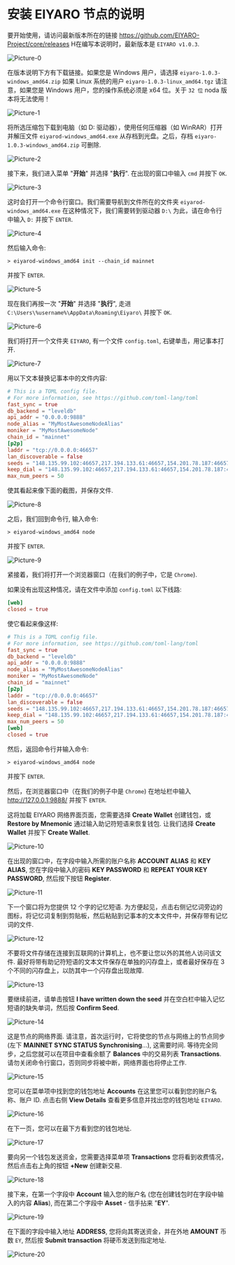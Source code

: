 # 安装 EIYARO 节点的说明

要开始使用，请访问最新版本所在的链接 https://github.com/EIYARO-Project/core/releases
Н在编写本说明时，最新版本是 `EIYARO v1.0.3`.

![Picture-0](images/PICTURE-0.png)

在版本说明下方有下载链接。如果您是 Windows 用户，请选择 `eiyaro-1.0.3-windows_amd64.zip` 如果 Linux 系统的用户 `eiyaro-1.0.3-linux_amd64.tgz` 请注意，如果您是 Windows 用户，您的操作系统必须是 x64 位。关于 `32 位` noda 版本将无法使用！

![Picture-1](images/PICTURE-1.png)

将所选压缩包下载到电脑（如 D: 驱动器），使用任何压缩器（如 WinRAR）打开并解压文件 `eiyarod-windows_amd64.exe` 从存档到光盘。之后，存档 `eiyaro-1.0.3-windows_amd64.zip` 可删除.

![Picture-2](images/PICTURE-2.png)

接下来，我们进入菜单 "**开始**" 并选择 "**执行**". 在出现的窗口中输入 `cmd` 并按下 `OK`.

![Picture-3](images/PICTURE-3.png)

这时会打开一个命令行窗口。我们需要导航到文件所在的文件夹 `eiyarod-windows_amd64.exe` 在这种情况下，我们需要转到驱动器 `D:\` 为此，请在命令行中输入 `D:` 并按下 `ENTER`.

![Picture-4](images/PICTURE-4.png)

然后输入命令:
```console
> eiyarod-windows_amd64 init --chain_id mainnet 
```
并按下 `ENTER`.

![Picture-5](images/PICTURE-5.png)

现在我们再按一次 "**开始**" 并选择 "**执行**", 走进 `C:\Users\%username%\AppData\Roaming\Eiyaro\` 并按下 `OK`.

![Picture-6](images/PICTURE-6.png)

我们将打开一个文件夹 `EIYARO`, 有一个文件 `config.toml`, 右键单击，用记事本打开.

![Picture-7](images/PICTURE-7.png)

用以下文本替换记事本中的文件内容:

```toml
# This is a TOML config file.
# For more information, see https://github.com/toml-lang/toml
fast_sync = true
db_backend = "leveldb"
api_addr = "0.0.0.0:9888"
node_alias = "MyMostAwesomeNodeAlias"
moniker = "MyMostAwesomeNode"
chain_id = "mainnet"
[p2p]
laddr = "tcp://0.0.0.0:46657"
lan_discoverable = false
seeds = "148.135.99.102:46657,217.194.133.61:46657,154.201.78.187:46657,103.115.46.201:46657,154.44.8.62:46657,24.233.3.133:46657,27.25.156.254:46657"
keep_dial = "148.135.99.102:46657,217.194.133.61:46657,154.201.78.187:46657,103.115.46.201:46657,154.44.8.62:46657,24.233.3.133:46657,27.25.156.254:46657"
max_num_peers = 50
```

使其看起来像下面的截图，并保存文件.

![Picture-8](images/PICTURE-8.png)

之后，我们回到命令行, 输入命令:
```console
> eiyarod-windows_amd64 node
```
并按下 `ENTER`.

![Picture-9](images/PICTURE-9.png)

紧接着，我们将打开一个浏览器窗口（在我们的例子中，它是 `Chrome`). 

如果没有出现这种情况，请在文件中添加 `config.toml` 以下线路:

```toml
[web]
closed = true
```

使它看起来像这样:

```toml
# This is a TOML config file.
# For more information, see https://github.com/toml-lang/toml
fast_sync = true
db_backend = "leveldb"
api_addr = "0.0.0.0:9888"
node_alias = "MyMostAwesomeNodeAlias"
moniker = "MyMostAwesomeNode"
chain_id = "mainnet"
[p2p]
laddr = "tcp://0.0.0.0:46657"
lan_discoverable = false
seeds = "148.135.99.102:46657,217.194.133.61:46657,154.201.78.187:46657,103.115.46.201:46657,154.44.8.62:46657,24.233.3.133:46657,27.25.156.254:46657"
keep_dial = "148.135.99.102:46657,217.194.133.61:46657,154.201.78.187:46657,103.115.46.201:46657,154.44.8.62:46657,24.233.3.133:46657,27.25.156.254:46657"
max_num_peers = 50
[web]
closed = true
```

然后，返回命令行并输入命令:

```console
> eiyarod-windows_amd64 node
```
并按下 `ENTER`.

然后，在浏览器窗口中（在我们的例子中是 `Chrome`) 在地址栏中输入 http://127.0.0.1:9888/ 并按下 `ENTER`.

这将加载 EIYARO 网络界面页面，您需要选择 **Create Wallet** 创建钱包，或 **Restore by Mnemonic** 通过输入助记符短语来恢复钱包. 让我们选择 **Create Wallet** 并按下 **Create Wallet**.

![Picture-10](images/PICTURE-10.png)

在出现的窗口中，在字段中输入所需的账户名称 **ACCOUNT ALIAS** 和 **KEY ALIAS**, 您在字段中输入的密码 **KEY PASSWORD** 和 **REPEAT YOUR KEY PASSWORD**, 然后按下按钮 **Register**.

![Picture-11](images/PICTURE-11.png)

下一个窗口将为您提供 12 个字的记忆短语. 为方便起见，点击右侧记忆词旁边的图标，将记忆词复制到剪贴板，然后粘贴到记事本的文本文件中，并保存带有记忆词的文件.

![Picture-12](images/PICTURE-12.png)

不要将文件存储在连接到互联网的计算机上，也不要让您以外的其他人访问该文件. 最好将带有助记符短语的文本文件保存在单独的闪存盘上，或者最好保存在 3 个不同的闪存盘上，以防其中一个闪存盘出现故障.

![Picture-13](images/PICTURE-13.png)

要继续前进，请单击按钮 **I have written down the seed** 并在空白栏中输入记忆短语的缺失单词，然后按 **Confirm Seed**.

![Picture-14](images/PICTURE-14.png)

这是节点的网络界面. 请注意，首次运行时，它将使您的节点与网络上的节点同步 (左下 **MAINNET SYNC STATUS Synchronising**...), 这需要时间. 等待完全同步，之后您就可以在项目中查看余额了 **Balances** 中的交易列表 **Transactions**. 请勿关闭命令行窗口，否则同步将被中断，网络界面也将停止工作.

![Picture-15](images/PICTURE-15.png)

您可以在菜单项中找到您的钱包地址 **Accounts** 在这里您可以看到您的账户名称、账户 ID. 点击右侧 **View Details** 查看更多信息并找出您的钱包地址 `EIYARO`.

![Picture-16](images/PICTURE-16.png)

在下一页，您可以在最下方看到您的钱包地址.

![Picture-17](images/PICTURE-17.png)

要向另一个钱包发送资金，您需要选择菜单项 **Transactions** 您将看到收费情况，然后点击右上角的按钮 **+New** 创建新交易.

![Picture-18](images/PICTURE-18.jpg)

接下来，在第一个字段中 **Account** 输入您的账户名 (您在创建钱包时在字段中输入的内容 **Alias**), 而在第二个字段中 **Asset** - 信手拈来 "**EY**".

![Picture-19](images/PICTURE-19.jpg)

在下面的字段中输入地址 **ADDRESS**, 您将向其寄送资金，并在外地 **AMOUNT** 币数 `EY`, 然后按 **Submit transaction** 将硬币发送到指定地址.

![Picture-20](images/PICTURE-20.jpg)
